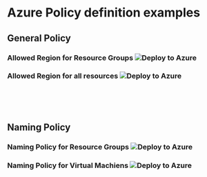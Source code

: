 # Azure Policy definition examples

## General Policy

### Allowed Region for Resource Groups ![Deploy to Azure](https://aka.ms/deploytoazurebutton)

### Allowed Region for all resources ![Deploy to Azure](https://aka.ms/deploytoazurebutton)

<br><br><br>

## Naming Policy

### Naming Policy for Resource Groups ![Deploy to Azure](https://aka.ms/deploytoazurebutton)

### Naming Policy for Virtual Machiens ![Deploy to Azure](https://aka.ms/deploytoazurebutton)
